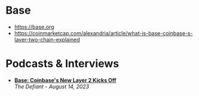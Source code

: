 # Base

- https://base.org
- https://coinmarketcap.com/alexandria/article/what-is-base-coinbase-s-layer-two-chain-explained

# Podcasts & Interviews
- [**Base: Coinbase's New Layer 2 Kicks Off**](https://www.youtube.com/watch?v=3ooCPRZlbm4)
  <br/>_The Defiant - August 14, 2023_
